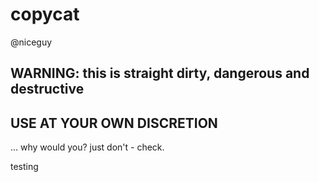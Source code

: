 # copycat
@niceguy
## WARNING: this is straight dirty, dangerous and destructive
## USE AT YOUR OWN DISCRETION
... why would you? just don't - check.


testing
